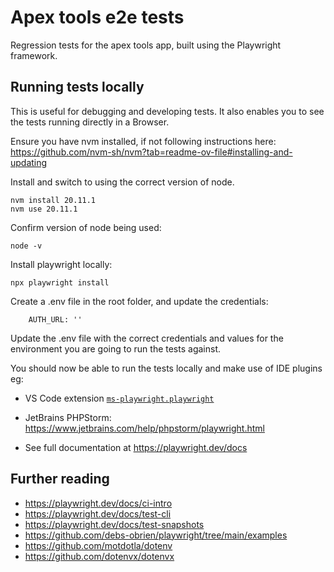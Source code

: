 # Apex tools e2e tests
 
Regression tests for the apex tools app, built using the Playwright framework.
 
## Running tests locally
 
This is useful for debugging and developing tests. It also enables you to see the tests running directly in a Browser.
 
Ensure you have nvm installed, if not following instructions here: https://github.com/nvm-sh/nvm?tab=readme-ov-file#installing-and-updating
 
Install and switch to using the correct version of node. 
```shell
nvm install 20.11.1
nvm use 20.11.1
```
 
Confirm version of node being used:
```shell
node -v
```
 
Install playwright locally:
```shell
npx playwright install
```
 
Create a .env file in the root folder, and update the credentials:
```shell
    AUTH_URL: ''
```
 
Update the .env file with the correct credentials and values for the environment you are going to run the tests against.
 
You should now be able to run the tests locally and make use of IDE plugins eg:
 
* VS Code extension [`ms-playwright.playwright`](https://marketplace.visualstudio.com/items?itemName=ms-playwright.playwright)
* JetBrains PHPStorm: https://www.jetbrains.com/help/phpstorm/playwright.html
 
* See full documentation at https://playwright.dev/docs
 
## Further reading
 
* https://playwright.dev/docs/ci-intro
* https://playwright.dev/docs/test-cli
* https://playwright.dev/docs/test-snapshots
* https://github.com/debs-obrien/playwright/tree/main/examples
* https://github.com/motdotla/dotenv
* https://github.com/dotenvx/dotenvx

 